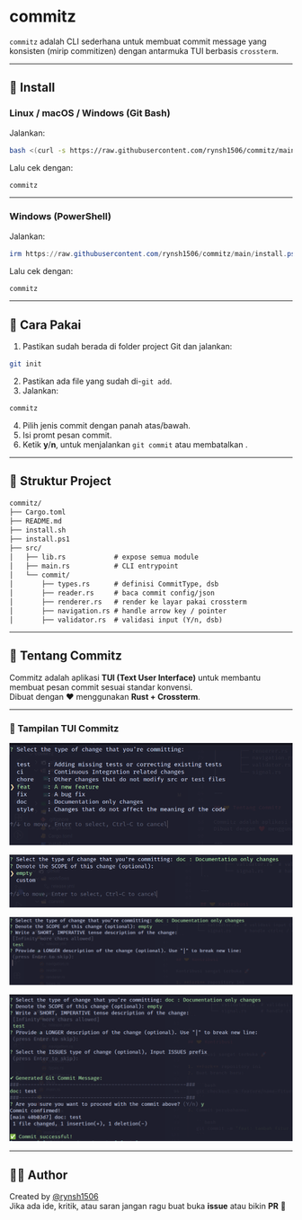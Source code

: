 # commitz

`commitz` adalah CLI sederhana untuk membuat commit message yang konsisten (mirip commitizen) dengan antarmuka TUI berbasis `crossterm`.

---

## 🚀 Install

### Linux / macOS / Windows (Git Bash)

Jalankan:

```bash
bash <(curl -s https://raw.githubusercontent.com/rynsh1506/commitz/main/install.sh)
```

Lalu cek dengan:

```bash
commitz
```

---

### Windows (PowerShell)

Jalankan:

```powershell
irm https://raw.githubusercontent.com/rynsh1506/commitz/main/install.ps1 | iex
```

Lalu cek dengan:

```powershell
commitz
```

---

## 📝 Cara Pakai

1. Pastikan sudah berada di folder project Git dan jalankan:

```bash
git init

```

2. Pastikan ada file yang sudah di-`git add`.
3. Jalankan:

```bash
commitz
```

4. Pilih jenis commit dengan panah atas/bawah.
5. Isi promt pesan commit.
6. Ketik **y**/**n**, untuk menjalankan `git commit` atau membatalkan .

---

## 📂 Struktur Project

```
commitz/
├── Cargo.toml
├── README.md
├── install.sh
├── install.ps1
├── src/
│   ├── lib.rs            # expose semua module
│   ├── main.rs           # CLI entrypoint
│   └── commit/
│       ├── types.rs      # definisi CommitType, dsb
│       ├── reader.rs     # baca commit config/json
│       ├── renderer.rs   # render ke layar pakai crossterm
│       ├── navigation.rs # handle arrow key / pointer
│       ├── validator.rs  # validasi input (Y/n, dsb)
```

---

## 🤝 Tentang Commitz

Commitz adalah aplikasi **TUI (Text User Interface)** untuk membantu membuat pesan commit sesuai standar konvensi.  
Dibuat dengan ❤️ menggunakan **Rust + Crossterm**.

---

### 📸 Tampilan TUI Commitz

![Tampilan Commitz](assets/ss1.png)

![Tampilan Commitz](assets/ss2.png)

![Tampilan Commitz](assets/ss3.png)

![Tampilan Commitz](assets/ss4.png)

---

## 👨‍💻 Author

Created by [@rynsh1506](https://github.com/rynsh1506)  
Jika ada ide, kritik, atau saran jangan ragu buat buka **issue** atau bikin **PR** 🚀
